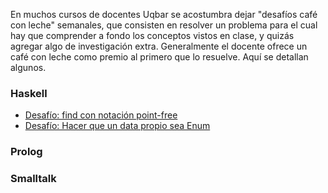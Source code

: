 En muchos cursos de docentes Uqbar se acostumbra dejar "desafíos café con leche" semanales, que consisten en resolver un problema para el cual hay que comprender a fondo los conceptos vistos en clase, y quizás agregar algo de investigación extra. Generalmente el docente ofrece un café con leche como premio al primero que lo resuelve. Aquí se detallan algunos.

### Haskell

-   [Desafío: find con notación point-free](desafio--find-con-notacion-point-free.md)
-   [Desafío: Hacer que un data propio sea Enum](desafio--hacer-que-un-data-propio-sea-enum.md)

### Prolog

### Smalltalk
